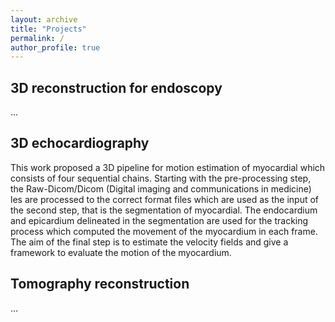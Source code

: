 ```yaml
---
layout: archive
title: "Projects"
permalink: /
author_profile: true
---
```


## 3D reconstruction for endoscopy
...
##  3D echocardiography
This work proposed a 3D pipeline for motion estimation of myocardial which consists of four sequential chains. Starting with the pre-processing step, the Raw-Dicom/Dicom (Digital imaging and communications in medicine) les are processed to the correct format files which are used as the input of the second step, that is the segmentation of myocardial.
The endocardium and epicardium delineated in the segmentation are used for the tracking process which computed the movement of the myocardium in each frame. The aim of the final step is to estimate the velocity fields and give a framework to evaluate the motion of the myocardium.

## Tomography reconstruction
...


